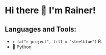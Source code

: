 # Hi there 👋 I'm Rainer!

## Languages and Tools: 
- `r fa("r-project", fill = "steelblue")` R 
- 🐍 Python


<!--
**Octodon-D/Octodon-D** is a ✨ _special_ ✨ repository because its `README.md` (this file) appears on your GitHub profile.

Here are some ideas to get you started:

- 🔭 I’m currently working on ...
- 🌱 I’m currently learning ...
- 👯 I’m looking to collaborate on ...
- 🤔 I’m looking for help with ...
- 💬 Ask me about ...
- 📫 How to reach me: ...
- 😄 Pronouns: ...
- ⚡ Fun fact: ...
-->
